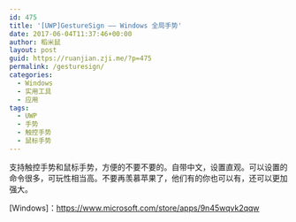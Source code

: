 ```yaml
---
id: 475
title: '[UWP]GestureSign —— Windows 全局手势'
date: 2017-06-04T11:37:46+00:00
author: 稻米鼠
layout: post
guid: https://ruanjian.zji.me/?p=475
permalink: /gesturesign/
categories:
  - Windows
  - 实用工具
  - 应用
tags:
  - UWP
  - 手势
  - 触控手势
  - 鼠标手势
---
```

支持触控手势和鼠标手势，方便的不要不要的。自带中文，设置直观。可以设置的命令很多，可玩性相当高。不要再羡慕苹果了，他们有的你也可以有，还可以更加强大。

[Windows]：<https://www.microsoft.com/store/apps/9n45wqvk2qqw>